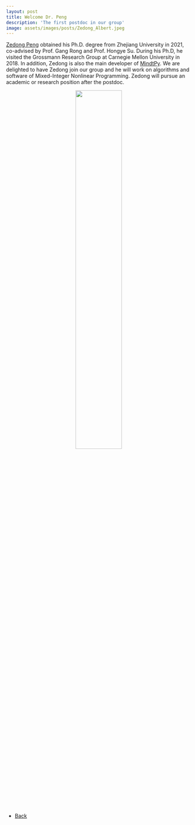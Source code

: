 ```yaml
---
layout: post
title: Welcome Dr. Peng
description: 'The first postdoc in our group'
image: assets/images/posts/Zedong_Albert.jpeg
---
```


[Zedong Peng](https://SECQUOIA.github.io/3-members.html) obtained his Ph.D. degree from Zhejiang University in 2021, co-advised by Prof. Gang Rong and Prof. Hongye Su. During his Ph.D, he visited the Grossmann Research Group at Carnegie Mellon University in 2018. In addition, Zedong is also the main developer of [MindtPy](https://pyomo.readthedocs.io/en/stable/contributed_packages/mindtpy.html). We are delighted to have Zedong join our group and he will work on algorithms and software of Mixed-Integer Nonlinear Programming. Zedong will pursue an academic or research position after the postdoc.

<div style="text-align: center"> <img style='height: 50%; width: 50%' src="{% link assets/images/posts/Zedong_Albert.jpeg %}" alt=""/> </div>

<ul class="actions">
    <li><a href="/7-news.html" class="button next">Back</a></li>
</ul>
